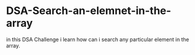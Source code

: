 # DSA-Search-an-elemnet-in-the-array
in this DSA Challenge i learn how can i search any particular element in the array.
